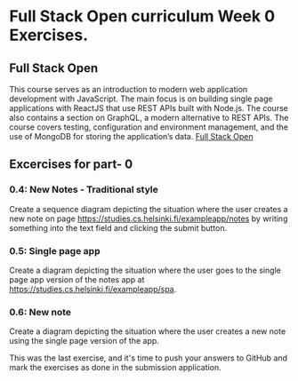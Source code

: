 # Full Stack Open curriculum Week 0 Exercises.

## Full Stack Open
This course serves as an introduction to modern web application development with JavaScript. The main focus is on building single page applications with ReactJS that use REST APIs built with Node.js. The course also contains a section on GraphQL, a modern alternative to REST APIs.
The course covers testing, configuration and environment management, and the use of MongoDB for storing the application’s data.
[Full Stack Open](https://fullstackopen.com/)

## Excercises for part- 0

### 0.4: New Notes - Traditional style
Create a sequence diagram depicting the situation where the user creates a new note on page https://studies.cs.helsinki.fi/exampleapp/notes by writing something into the text field and clicking the submit button.

### 0.5: Single page app
Create a diagram depicting the situation where the user goes to the single page app version of the notes app at https://studies.cs.helsinki.fi/exampleapp/spa.

### 0.6: New note
Create a diagram depicting the situation where the user creates a new note using the single page version of the app.

This was the last exercise, and it's time to push your answers to GitHub and mark the exercises as done in the submission application.

